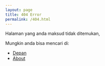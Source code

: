```yaml
---
layout: page
title: 404 Error
permalink: /404.html
---
```


Halaman yang anda maksud tidak ditemukan, 

Mungkin anda bisa mencari di:
- [Depan](/)
- [About](/about)